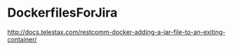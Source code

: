 # DockerfilesForJira

http://docs.telestax.com/restcomm-docker-adding-a-jar-file-to-an-exiting-container/
